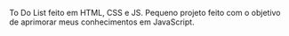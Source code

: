 To Do List feito em HTML, CSS e JS. Pequeno projeto feito com o objetivo de aprimorar meus conhecimentos em JavaScript.
